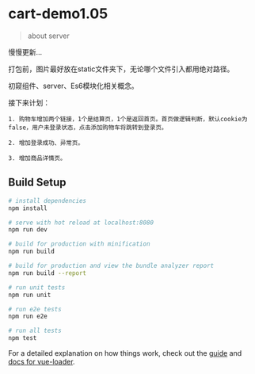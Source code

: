 # cart-demo1.05

> about server

慢慢更新...

打包前，图片最好放在static文件夹下，无论哪个文件引入都用绝对路径。

初窥组件、server、Es6模块化相关概念。

接下来计划：

    1. 购物车增加两个链接，1个是结算页，1个是返回首页。首页做逻辑判断，默认cookie为false，用户未登录状态，点击添加购物车将跳转到登录页。

    2. 增加登录成功、异常页。

    3. 增加商品详情页。

## Build Setup

``` bash
# install dependencies
npm install

# serve with hot reload at localhost:8080
npm run dev

# build for production with minification
npm run build

# build for production and view the bundle analyzer report
npm run build --report

# run unit tests
npm run unit

# run e2e tests
npm run e2e

# run all tests
npm test
```

For a detailed explanation on how things work, check out the [guide](http://vuejs-templates.github.io/webpack/) and [docs for vue-loader](http://vuejs.github.io/vue-loader).
